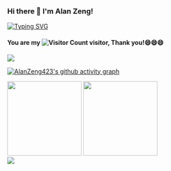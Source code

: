 ### Hi there 👋 I'm Alan Zeng!


<div>
<a href="https://git.io/typing-svg"><img src="https://readme-typing-svg.demolab.com?font=Fira+Code&pause=1000&color=F74949&background=098CFF00&vCenter=true&random=false&width=600&separator=%3D&lines=print(%22Hello%2C+this+is+Alan%22)%3Dstd%3A%3Acout+%3C%3C+%22Hello%2C+this+is+Alan%22+%3C%3C+std%3A%3Aendl;%3DSystem.out.println(%22Hello%2C+this+is+Alan%22);%3Dconsole.log(%22Hello%2C+this+is+Alan%22);" alt="Typing SVG" /></a> 
</div>





#### You are my ![Visitor Count](https://profile-counter.glitch.me/AlanZeng/count.svg) visitor, Thank you!😄😄😄



<!--
**AlanZeng423/AlanZeng423** is a ✨ _special_ ✨ repository because its `README.md` (this file) appears on your GitHub profile.

Here are some ideas to get you started:

- 🔭 I’m currently working on ...
- 🌱 I’m currently learning ...
- 👯 I’m looking to collaborate on ...
- 🤔 I’m looking for help with ...
- 💬 Ask me about ...
- 📫 How to reach me: ...
- 😄 Pronouns: ...
- ⚡ Fun fact: ...
-->


<img src="https://img.shields.io/badge/dynamic/json?url=https%3A%2F%2Fapi.spencerwoo.com%2Fsubstats%2F%3Fsource%3Dgithub%26queryKey%3DAlanZeng423&query=%24.data.totalSubs&logo=github&label=GitHub">


[![AlanZeng423's github activity graph](https://github-readme-activity-graph.vercel.app/graph?username=AlanZeng423&theme=dracula)](https://github.com/AlanZeng423/github-readme-activity-graph)



<div align="left">
<span>  </span>
<img height="170px" src="https://github-readme-stats.vercel.app/api?username=AlanZeng423" /><span>  </span><img height="170px" src="https://github-readme-stats.vercel.app/api/top-langs/?username=AlanZeng423&layout=compact&langs_count=8" /><span>  </span>
</div>


<div align="left">
<a title="github" target="_blank" href="https://github.com/AlanZeng423"><img src="https://img.shields.io/badge/dynamic/json?url=https%3A%2F%2Fapi.spencerwoo.com%2Fsubstats%2F%3Fsource%3Dgithub%26queryKey%3DAlanZeng423&query=%24.data.totalSubs&prefix=followers%3A%20&label=GitHub
" ></a>
</div>
